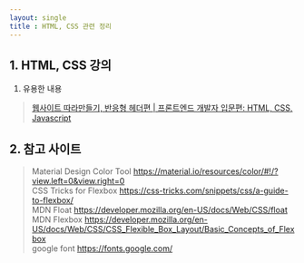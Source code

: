 ```yaml
---
layout: single
title : HTML, CSS 관련 정리
---
```


## 1. HTML, CSS 강의

1. 유용한 내용  
> [웹사이트 따라만들기, 반응형 헤더편 | 프론트엔드 개발자 입문편: HTML, CSS, Javascript](https://youtu.be/X91jsJyZofw) 


## 2. 참고 사이트
> Material Design Color Tool  <https://material.io/resources/color/#!/?view.left=0&view.right=0>  
> CSS Tricks for Flexbox  <https://css-tricks.com/snippets/css/a-guide-to-flexbox/>  
> MDN Float  <https://developer.mozilla.org/en-US/docs/Web/CSS/float>  
> MDN Flexbox  <https://developer.mozilla.org/en-US/docs/Web/CSS/CSS_Flexible_Box_Layout/Basic_Concepts_of_Flexbox>  
> google font  <https://fonts.google.com/>  

